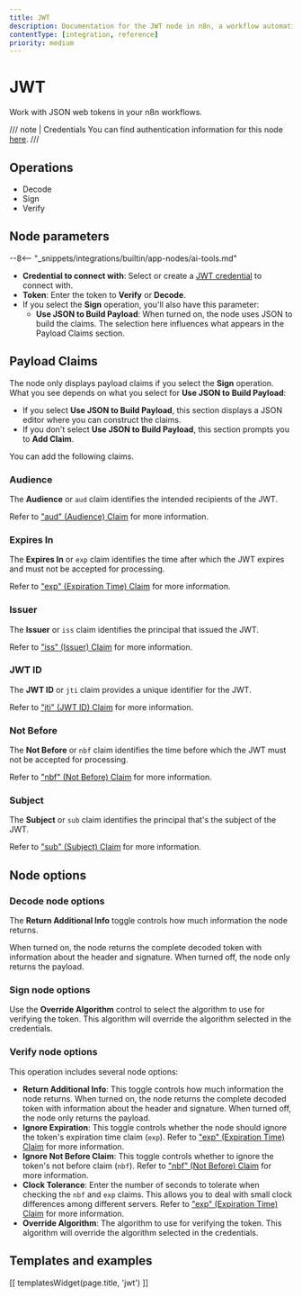 ```yaml
---
title: JWT
description: Documentation for the JWT node in n8n, a workflow automation platform. Includes guidance on usage, and links to examples.
contentType: [integration, reference]
priority: medium
---
```


<!-- vale Vale.Spelling["iss", "jti", "nbf"] = NO -->

# JWT

Work with JSON web tokens in your n8n workflows.

/// note | Credentials
You can find authentication information for this node [here](/integrations/builtin/credentials/jwt.md).
///

## Operations

* Decode
* Sign
* Verify

## Node parameters

--8<-- "_snippets/integrations/builtin/app-nodes/ai-tools.md"

* **Credential to connect with**: Select or create a [JWT credential](/integrations/builtin/credentials/jwt.md) to connect with.
* **Token**: Enter the token to **Verify** or **Decode**.
* If you select the **Sign** operation, you'll also have this parameter:
    * **Use JSON to Build Payload**: When turned on, the node uses JSON to build the claims. The selection here influences what appears in the Payload Claims section.

## Payload Claims

The node only displays payload claims if you select the **Sign** operation. What you see depends on what you select for **Use JSON to Build Payload**:

* If you select **Use JSON to Build Payload**, this section displays a JSON editor where you can construct the claims.
* If you don't select **Use JSON to Build Payload**, this section prompts you to **Add Claim**.

You can add the following claims.

### Audience

The **Audience** or `aud` claim identifies the intended recipients of the JWT.

Refer to ["aud" (Audience) Claim](https://datatracker.ietf.org/doc/html/rfc7519#section-4.1.3) for more information.

### Expires In

The **Expires In** or `exp` claim identifies the time after which the JWT expires and must not be accepted for processing.

Refer to ["exp" (Expiration Time) Claim](https://datatracker.ietf.org/doc/html/rfc7519#section-4.1.4) for more information.

### Issuer

The **Issuer** or `iss` claim identifies the principal that issued the JWT.

Refer to ["iss" (Issuer) Claim](https://datatracker.ietf.org/doc/html/rfc7519#section-4.1.1) for more information.

### JWT ID

The **JWT ID** or `jti` claim provides a unique identifier for the JWT.

Refer to ["jti" (JWT ID) Claim](https://datatracker.ietf.org/doc/html/rfc7519#section-4.1.7) for more information.

### Not Before

The **Not Before** or `nbf` claim identifies the time before which the JWT must not be accepted for processing.

Refer to ["nbf" (Not Before) Claim](https://datatracker.ietf.org/doc/html/rfc7519#section-4.1.5) for more information.

### Subject

The **Subject** or `sub` claim identifies the principal that's the subject of the JWT.

Refer to ["sub" (Subject) Claim](https://datatracker.ietf.org/doc/html/rfc7519#section-4.1.2) for more information.

## Node options

### Decode node options

The **Return Additional Info** toggle controls how much information the node returns.

When turned on, the node returns the complete decoded token with information about the header and signature. When turned off, the node only returns the payload.

### Sign node options

Use the **Override Algorithm** control to select the algorithm to use for verifying the token. This algorithm will override the algorithm selected in the credentials.

### Verify node options

This operation includes several node options:

* **Return Additional Info**: This toggle controls how much information the node returns. When turned on, the node returns the complete decoded token with information about the header and signature. When turned off, the node only returns the payload.
* **Ignore Expiration**: This toggle controls whether the node should ignore the token's expiration time claim (`exp`). Refer to ["exp" (Expiration Time) Claim](https://datatracker.ietf.org/doc/html/rfc7519#section-4.1.4) for more information.
* **Ignore Not Before Claim**: This toggle controls whether to ignore the token's not before claim (`nbf`). Refer to ["nbf" (Not Before) Claim](https://datatracker.ietf.org/doc/html/rfc7519#section-4.1.5) for more information.
* **Clock Tolerance**: Enter the number of seconds to tolerate when checking the `nbf` and `exp` claims. This allows you to deal with small clock differences among different servers. Refer to ["exp" (Expiration Time) Claim](https://datatracker.ietf.org/doc/html/rfc7519#section-4.1.4) for more information.
* **Override Algorithm**: The algorithm to use for verifying the token. This algorithm will override the algorithm selected in the credentials.

## Templates and examples

<!-- see https://www.notion.so/n8n/Pull-in-templates-for-the-integrations-pages-37c716837b804d30a33b47475f6e3780 -->
[[ templatesWidget(page.title, 'jwt') ]]
